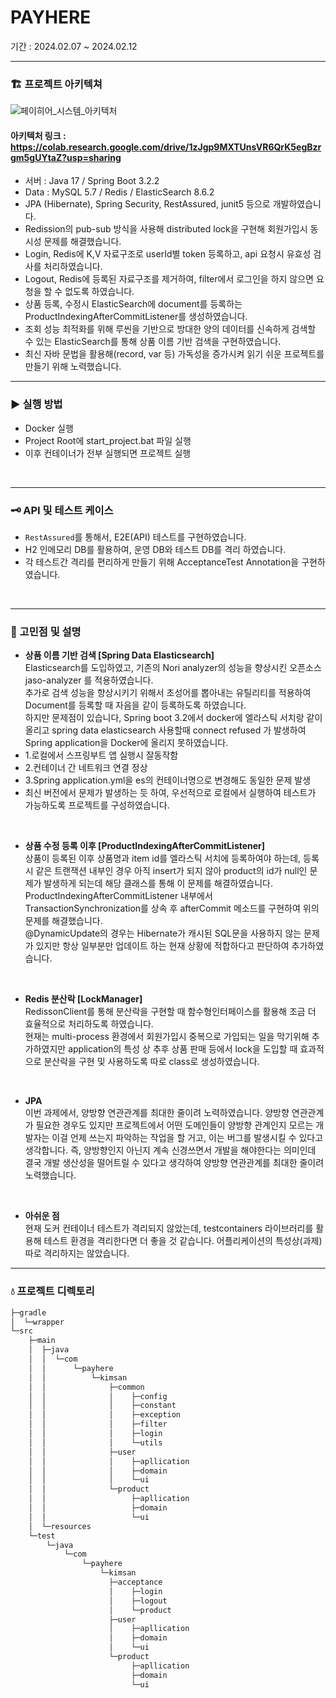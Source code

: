 # PAYHERE
기간 : 2024.02.07 ~ 2024.02.12
<hr>


### 🏗 프로젝트 아키텍쳐
![페이히어_시스템_아키텍처](https://github.com/devMtn30/cafe_store/assets/97010280/a5558237-55fe-486d-8f31-75af13a175f1)

#### 아키텍처 링크 : https://colab.research.google.com/drive/1zJgp9MXTUnsVR6QrK5egBzrgm5gUYtaZ?usp=sharing
- 서버 : Java 17 / Spring Boot 3.2.2 
- Data : MySQL 5.7 / Redis / ElasticSearch 8.6.2
- JPA (Hibernate), Spring Security, RestAssured, junit5 등으로 개발하였습니다.
- Redission의 pub-sub 방식을 사용해 distributed lock을 구현해 회원가입시 동시성 문제를 해결했습니다.
- Login, Redis에 K,V 자료구조로 userId별 token 등록하고, api 요청시 유효성 검사를 처리하였습니다.
- Logout, Redis에 등록된 자료구조를 제거하여, filter에서 로그인을 하지 않으면 요청을 할 수 없도록 하였습니다.
- 상품 등록, 수정시 ElasticSearch에 document를 등록하는 ProductIndexingAfterCommitListener를 생성하였습니다.
- 조회 성능 최적화를 위해 루씬을 기반으로 방대한 양의 데이터를 신속하게 검색할 수 있는 ElasticSearch를 통해 상품 이름 기반 검색을 구현하였습니다.
- 최신 자바 문법을 활용해(record, var 등) 가독성을 증가시켜 읽기 쉬운 프로젝트를 만들기 위해 노력했습니다.
<hr>

### ▶ 실행 방법
- Docker 실행
- Project Root에 start_project.bat 파일 실행 
- 이후 컨테이너가 전부 실행되면 프로젝트 실행

<br>
<hr>

### 🗝 API 및 테스트 케이스
- `RestAssured`를 통해서, E2E(API) 테스트를 구현하였습니다.
- H2 인메모리 DB를 활용하여, 운영 DB와 테스트 DB를 격리 하였습니다.
- 각 테스트간 격리를 편리하게 만들기 위해 AcceptanceTest Annotation을 구현하였습니다.  

<br>

<hr>

### 🧪 고민점 및 설명

- **상품 이름 기반 검색 [Spring Data Elasticsearch]**   
  Elasticsearch를 도입하였고, 기존의 Nori analyzer의 성능을 향상시킨 오픈소스 jaso-analyzer 를 적용하였습니다.  
  추가로 검색 성능을 향상시키기 위해서 초성어를 뽑아내는 유틸리티를 적용하여 Document를 등록할 때 자음을 같이 등록하도록 하였습니다.  
  하지만 문제점이 있습니다, Spring boot 3.2에서 docker에 엘라스틱 서치랑 같이 올리고 spring data elasticsearch 사용할때 connect refused 가 발생하여 Spring application을 Docker에 올리지 못하였습니다.     
- 1.로컬에서 스프링부트 앱 실행시 잘동작함 
- 2.컨테이너 간 네트워크 연결 정상
- 3.Spring application.yml을 es의 컨테이너명으로 변경해도 동일한 문제 발생
- 최신 버전에서 문제가 발생하는 듯 하여, 우선적으로 로컬에서 실행하여 테스트가 가능하도록 프로젝트를 구성하였습니다. 
  
<br>

- **상품 수정 등록 이후 [ProductIndexingAfterCommitListener]**   
  상품이 등록된 이후 상품명과 item id를 엘라스틱 서치에 등록하여야 하는데, 등록시 같은 트랜잭션 내부인 경우 아직 insert가 되지 않아 product의 id가 null인 문제가 발생하게 되는데 해당 클래스를 통해 이 문제를 해결하였습니다.  
  ProductIndexingAfterCommitListener 내부에서 TransactionSynchronization를 상속 후 afterCommit 메소드를 구현하여 위의 문제를 해결했습니다.  
  @DynamicUpdate의 경우는 Hibernate가 캐시된 SQL문을 사용하지 않는 문제가 있지만 항상 일부분만 업데이트 하는 현재 상황에 적합하다고 판단하여 추가하였습니다.

<br>

- **Redis 분산락 [LockManager]**  
  RedissonClient를 통해 분산락을 구현할 때 함수형인터페이스를 활용해 조금 더 효율적으로 처리하도록 하였습니다.   
  현재는 multi-process 환경에서 회원가입시 중복으로 가입되는 일을 막기위해 추가하였지만 application의 특성 상 추후 상품 판매 등에서 lock을 도입할 때 효과적으로 분산락을 구현 및 사용하도록 따로 class로 생성하였습니다.  

<br>

- **JPA**  
  이번 과제에서, 양방향 연관관계를 최대한 줄이려 노력하였습니다. 양방향 연관관계가 필요한 경우도 있지만 프로젝트에서 어떤 도메인들이 양방향 관계인지 모르는 개발자는 이걸 언제 쓰는지 파악하는 작업을 할 거고, 이는 버그를 발생시킬 수 있다고 생각합니다.
  즉, 양방향인지 아닌지 계속 신경쓰면서 개발을 해야한다는 의미인데 결국 개발 생산성을 떨어트릴 수 있다고 생각하여 양방향 연관관계를 최대한 줄이려 노력했습니다.

<br>

- **아쉬운 점**  
  현재 도커 컨테이너 테스트가 격리되지 않았는데, testcontainers 라이브러리를 활용해 테스트 환경을 격리한다면 더 좋을 것 같습니다. 어플리케이션의 특성상(과제) 따로 격리하지는 않았습니다.  

<hr>

### 💧 프로젝트 디렉토리
```java
├─gradle
│  └─wrapper
└─src
    ├─main
    │  ├─java
    │  │  └─com
    │  │      └─payhere
    │  │          └─kimsan
    │  │              ├─common
    │  │              │    ├─config
    │  │              │    ├─constant
    │  │              │    ├─exception
    │  │              │    ├─filter
    │  │              │    ├─login
    │  │              │    └─utils
    │  │              ├─user
    │  │              │    ├─apllication
    │  │              │    ├─domain
    │  │              │    └─ui
    │  │              └─product
    │  │                   ├─apllication
    │  │                   ├─domain
    │  │                   └─ui
    │  └─resources
    └─test
        └─java
            └─com
                └─payhere
                    └─kimsan
                      ├─acceptance
                      │    ├─login
                      │    ├─logout
                      │    └─product
                      ├─user
                      │    ├─apllication
                      │    ├─domain
                      │    └─ui
                      └─product
                           ├─apllication
                           ├─domain
                           └─ui
```
<br>
